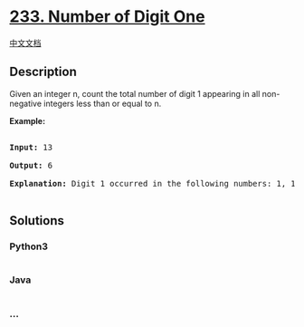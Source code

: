# [233. Number of Digit One](https://leetcode.com/problems/number-of-digit-one)

[中文文档](/solution/0200-0299/0233.Number%20of%20Digit%20One/README.md)

## Description
<p>Given an integer n, count the total number of digit 1 appearing in all non-negative integers less than or equal to n.</p>



<p><strong>Example:</strong></p>



<pre>

<strong>Input:</strong> 13

<strong>Output:</strong> 6 

<strong>Explanation: </strong>Digit 1 occurred in the following numbers: 1, 10, 11, 12, 13.

</pre>




## Solutions


<!-- tabs:start -->

### **Python3**

```python

```

### **Java**

```java

```

### **...**
```

```

<!-- tabs:end -->